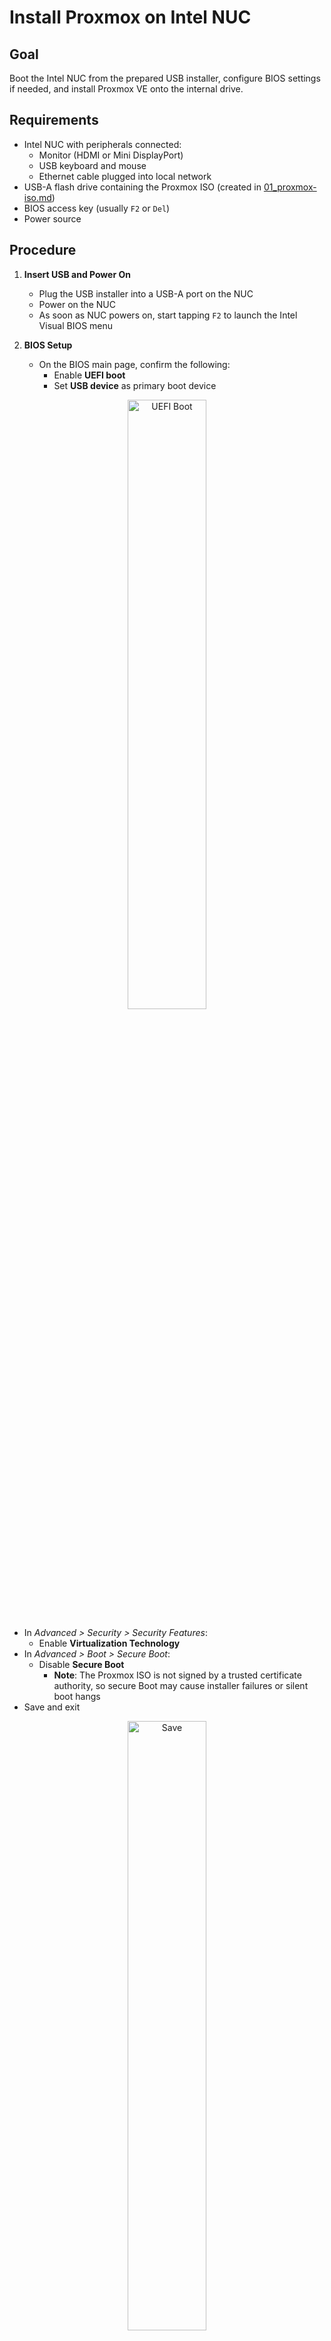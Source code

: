 # Install Proxmox on Intel NUC

## Goal
Boot the Intel NUC from the prepared USB installer, configure BIOS settings if needed, and install Proxmox VE onto the
internal drive.

## Requirements
- Intel NUC with peripherals connected:
  - Monitor (HDMI or Mini DisplayPort)
  - USB keyboard and mouse
  - Ethernet cable plugged into local network
- USB-A flash drive containing the Proxmox ISO (created in [01_proxmox-iso.md](01_proxmox-iso.md))
- BIOS access key (usually `F2` or `Del`)
- Power source

## Procedure

1. **Insert USB and Power On**
   - Plug the USB installer into a USB-A port on the NUC
   - Power on the NUC
   - As soon as NUC powers on, start tapping `F2` to launch the Intel Visual BIOS menu

2. **BIOS Setup**
   - On the BIOS main page, confirm the following:
     - Enable **UEFI boot**
     - Set **USB device** as primary boot device

  <p align="center">
      <img src="../res/screenshots/02_nuc-install_00.png" alt="UEFI Boot" width="50%">
  </p>
     
  - In *Advanced > Security > Security Features*:
     - Enable **Virtualization Technology**
  - In *Advanced > Boot > Secure Boot*:
     - Disable **Secure Boot**
       - **Note**: The Proxmox ISO is not signed by a trusted certificate authority, so secure Boot may cause
         installer failures or silent boot hangs
   - Save and exit

  <p align="center">
      <img src="../res/screenshots/02_nuc-install_01.png" alt="Save" width="50%">
  </p>

3. **Boot to Proxmox Installer**
   - You should see the Proxmox boot screen
   - Choose `Install Proxmox VE` from the menu

4. **Run the Installer**
   - Accept the license agreement
   - Select the internal drive as the target for installation
   - Set:
     - Country/timezone
     - Admin password
     - FQDN (e.g., `proxmox.local`)

5. **Network Configuration**
   - If possible, assign a **static IP address**
       - **Note**: A DHCP-assigned address from your home router will work for initial set-up
   - Confirm network interface (e.g., `enp1s0`)
   - Use your gateway and DNS (typically your router’s IP)

6. **Complete Installation**
   - Wait for installation to complete
   - Remove the USB drive when prompted
   - Reboot into the installed system
       - **Note**: If you don't remove the USB drive, the NUC will boot back into the installer. Power off the NUC,
         remove the drive, and then power the device back on.

7. **Confirm System Boot**
   - You should see a console message showing the Proxmox host IP and access instructions:
     ```
     You can now connect to the Proxmox VE web interface:
     https://[PXMX_IP_ADDR]:8006
     ```

## Resources
- [Proxmox Installation Guide](https://pve.proxmox.com/wiki/Installation)
- [BIOS Settings Glossary for Intel NUC](https://www.intel.com/content/www/us/en/support/articles/000006028/intel-nuc.html)


